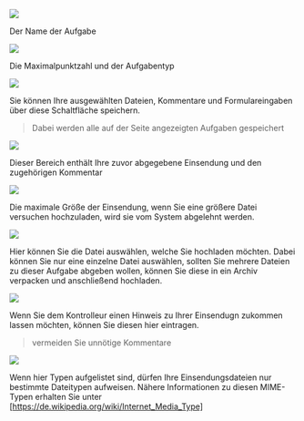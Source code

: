 
![](uploadA.png)

Der Name der Aufgabe

![](uploadB.png)

Die Maximalpunktzahl und der Aufgabentyp

![](uploadC.png)

Sie können Ihre ausgewählten Dateien, Kommentare und Formulareingaben über diese Schaltfläche speichern.

> Dabei werden alle auf der Seite angezeigten Aufgaben gespeichert

![](uploadD.png)

Dieser Bereich enthält Ihre zuvor abgegebene Einsendung und den zugehörigen Kommentar

![](uploadE.png)

Die maximale Größe der Einsendung, wenn Sie eine größere Datei versuchen hochzuladen, wird sie vom System abgelehnt werden.

![](uploadF.png)

Hier können Sie die Datei auswählen, welche Sie hochladen möchten. Dabei können Sie nur eine einzelne Datei auswählen, sollten Sie mehrere Dateien zu dieser Aufgabe abgeben wollen, können Sie diese in ein Archiv verpacken und anschließend hochladen. 

![](uploadH.png)

Wenn Sie dem Kontrolleur einen Hinweis zu Ihrer Einsendugn zukommen lassen möchten, können Sie diesen hier eintragen.

> vermeiden Sie unnötige Kommentare

![](uploadG.png)

Wenn hier Typen aufgelistet sind, dürfen Ihre Einsendungsdateien nur bestimmte Dateitypen aufweisen. Nähere Informationen zu diesen MIME-Typen erhalten Sie unter [https://de.wikipedia.org/wiki/Internet_Media_Type]


